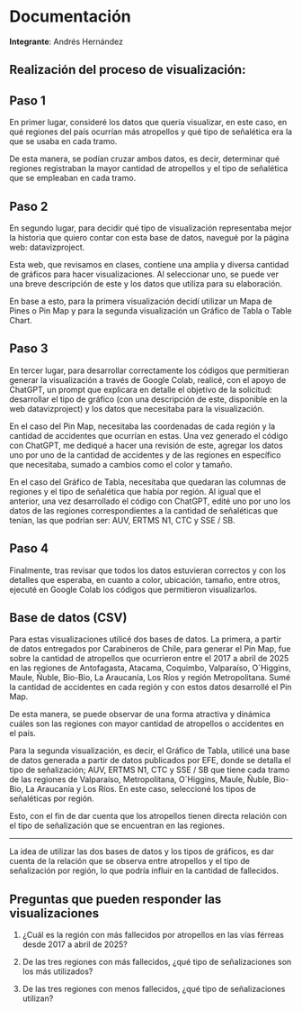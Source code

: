 # Documentación

**Integrante**: Andrés Hernández

## Realización del proceso de visualización:

## **Paso 1**

En primer lugar, consideré los datos que quería visualizar, en este caso, en qué regiones del país ocurrían más atropellos y qué tipo de señalética era la que se usaba en cada tramo.

De esta manera, se podían cruzar ambos datos, es decir, determinar qué regiones registraban la mayor cantidad de atropellos y el tipo de señalética que se empleaban en cada tramo.

## **Paso 2**

En segundo lugar, para decidir qué tipo de visualización representaba mejor la historia que quiero contar con esta base de datos, navegué por la página web: datavizproject. 

Esta web, que revisamos en clases, contiene una amplia y diversa cantidad de gráficos para hacer visualizaciones. Al seleccionar uno, se puede ver una breve descripción de este y los datos que utiliza para su elaboración. 

En base a esto, para la primera visualización decidí utilizar un Mapa de Pines o Pin Map y para la segunda visualización un Gráfico de Tabla o Table Chart. 

## **Paso 3**

En tercer lugar, para desarrollar correctamente los códigos que permitieran generar la visualización a través de Google Colab, realicé, con el apoyo de ChatGPT, un prompt que explicara en detalle el objetivo de la solicitud: desarrollar el tipo de gráfico (con una descripción de este, disponible en la web datavizproject) y los datos que necesitaba para la visualización. 

En el caso del Pin Map, necesitaba las coordenadas de cada región y la cantidad de accidentes que ocurrían en estas. Una vez generado el código con ChatGPT, me dediqué a hacer una revisión de este, agregar los datos uno por uno de la cantidad de accidentes y de las regiones en específico que necesitaba, sumado a cambios como el color y tamaño. 

En el caso del Gráfico de Tabla, necesitaba que quedaran las columnas de regiones y el tipo de señalética que había por región. Al igual que el anterior, una vez desarrollado el código con ChatGPT, edité uno por uno los datos de las regiones correspondientes a la cantidad de señaléticas que tenían, las que podrían ser: AUV, ERTMS N1, CTC y SSE / SB.

## **Paso 4**

Finalmente, tras revisar que todos los datos estuvieran correctos y con los detalles que esperaba, en cuanto a color, ubicación, tamaño, entre otros, ejecuté en Google Colab los códigos que permitieron visualizarlos. 

## Base de datos (CSV)

Para estas visualizaciones utilicé dos bases de datos. La primera, a partir de datos entregados por Carabineros de Chile, para generar el Pin Map, fue sobre la cantidad de atropellos que ocurrieron entre el 2017 a abril de 2025 en las regiones de Antofagasta, Atacama, Coquimbo, Valparaíso, O´Higgins, Maule, Ñuble, Bio-Bio, La Araucanía, Los Ríos y región Metropolitana. Sumé la cantidad de accidentes en cada región y con estos datos desarrollé el Pin Map.

De esta manera, se puede observar de una forma atractiva y dinámica cuáles son las regiones con mayor cantidad de atropellos o accidentes en el país. 

Para la segunda visualización, es decir, el Gráfico de Tabla, utilicé una base de datos generada a partir de datos publicados por EFE, donde se detalla el tipo de señalización;  AUV, ERTMS N1, CTC y SSE / SB que tiene cada tramo de las regiones de Valparaíso, Metropolitana, O´Higgins, Maule, Ñuble, Bio-Bio, La Araucanía y Los Ríos. En este caso, seleccioné los tipos de señaléticas por región.

Esto, con el fin de dar cuenta que los atropellos tienen directa relación con el tipo de señalización que se encuentran en las regiones.

-----------------------------------------------

La idea de utilizar las dos bases de datos y los tipos de gráficos, es dar cuenta de la relación que se observa entre atropellos y el tipo de señalización por región, lo que podría influir en la cantidad de fallecidos.


## Preguntas que pueden responder las visualizaciones

1. ¿Cuál es la región con más fallecidos por atropellos en las vías férreas desde 2017 a abril de 2025?

2. De las tres regiones con más fallecidos, ¿qué tipo de señalizaciones son los más utilizados?

3. De las tres regiones con menos fallecidos, ¿qué tipo de señalizaciones utilizan?










